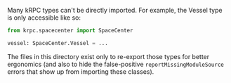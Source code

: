 Many kRPC types can't be directly imported. For example, the Vessel type is only accessible like so:
```py
from krpc.spacecenter import SpaceCenter

vessel: SpaceCenter.Vessel = ...
```
The files in this directory exist only to re-export those types for better ergonomics (and also to hide the false-positive `reportMissingModuleSource` errors that show up from importing these classes).

